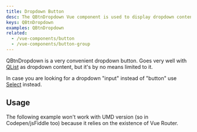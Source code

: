 ```yaml
---
title: Dropdown Button
desc: The QBtnDropdown Vue component is used to display dropdown content on a button.
keys: QBtnDropdown
examples: QBtnDropdown
related:
  - /vue-components/button
  - /vue-components/button-group
---
```

QBtnDropdown is a very convenient dropdown button. Goes very well with [QList](/vue-components/list-and-list-items) as dropdown content, but it's by no means limited to it.

In case you are looking for a dropdown "input" instead of "button" use [Select](/vue-components/select) instead.

<DocApi file="QBtnDropdown" />

## Usage

<DocExample title="Basic" file="Basic" />

<DocExample title="Various content" file="VariousContent" />

<DocExample title="Split" file="Split" />

<DocExample title="Custom button" file="CustomButton" />

<DocExample title="Custom dropdown icon" file="CustomDropdownIcon" />

<DocExample title="Label slot" file="LabelSlot" />

<DocExample title="Using v-model" file="Model" />

<DocExample title="Disable" file="Disable" />

The following example won't work with UMD version (so in Codepen/jsFiddle too) because it relies on the existence of Vue Router.

<DocExample title="Split and router link on main" file="Link" no-edit />
